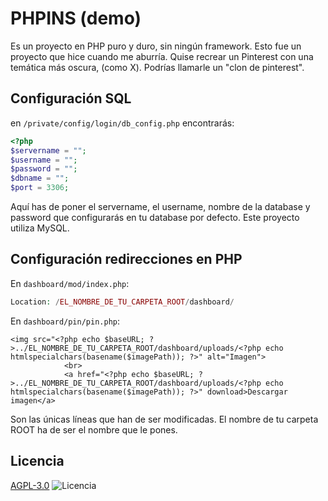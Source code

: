
# PHPINS (demo)

Es un proyecto en PHP puro y duro, sin ningún framework. Esto fue un proyecto que hice cuando me aburría. Quise recrear un Pinterest con una temática más oscura, (como X). Podrías llamarle un "clon de pinterest".

## Configuración SQL
en `/private/config/login/db_config.php` encontrarás:

```php
<?php
$servername = "";
$username = "";
$password = "";
$dbname = "";
$port = 3306;
```

Aquí has de poner el servername, el username, nombre de la database y password que configurarás en tu database por defecto.
Este proyecto utiliza MySQL.

## Configuración redirecciones en PHP
En `dashboard/mod/index.php`:
```php
Location: /EL_NOMBRE_DE_TU_CARPETA_ROOT/dashboard/
```

En `dashboard/pin/pin.php`:
```
<img src="<?php echo $baseURL; ?>../EL_NOMBRE_DE_TU_CARPETA_ROOT/dashboard/uploads/<?php echo htmlspecialchars(basename($imagePath)); ?>" alt="Imagen">
            <br>
            <a href="<?php echo $baseURL; ?>../EL_NOMBRE_DE_TU_CARPETA_ROOT/dashboard/uploads/<?php echo htmlspecialchars(basename($imagePath)); ?>" download>Descargar imagen</a>
```

Son las únicas líneas que han de ser modificadas. El nombre de tu carpeta ROOT ha de ser el nombre que le pones.
## Licencia

[AGPL-3.0](https://www.gnu.org/licenses/agpl-3.0.en.html)
![Licencia](https://www.gnu.org/graphics/agplv3-155x51.png)


